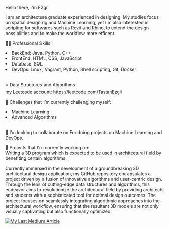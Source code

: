 Hello there, I'm Ezgi.

I am an architecture graduate experienced in designing. My studies focus on spatial designing and Machine Learning, yet I'm also interested in scripting for softwares such as Revit and Rhino, to extend the design possibilities and to make the workflow more efficent.



👨‍💻 Professional Skills: 
<li>BackEnd: Java, Python, C++  </li>
<li>FrontEnd: HTML, CSS, JavaScript </li>
<li>Database: SQL</li>
<li>DevOps: Linux, Vagrant, Python, Shell scripting, Git, Docker</li> <br/>


⭐️ Data Structures and Algorithms <br/>
my Leetcode account: https://leetcode.com/TastanEzgi/ </br>


🌱 Challenges that I’m currently challenging myself: 
<li>Machine Learning </li>
<li>Advanced Algorithms</li> </br>

👯 I’m looking to collaborate on For doing projects on Machine Learning and DevOps.

💼 Projects that I'm currently working on: <br/>
Writing a 3D program which is expected to be used in architectural field by benefiting certain algorithms.

Currently immersed in the development of a groundbreaking 3D architectural design application, my GitHub repository encapsulates a project driven by a fusion of innovative algorithms and user-centric design. Through the lens of cutting-edge data structures and algorithms, this endeavor aims to revolutionize the architectural field by providing architects and students with a sophisticated tool for optimal design outcomes. The project focuses on seamlessly integrating algorithmic approaches into the architectural workflow, ensuring that the resultant 3D models are not only visually captivating but also functionally optimized.

[![My Last Medium Article](https://nodejs-medium-fetcher.vercel.app/?username=EzgiTastan&limit=1&responseType=svg)](https://medium.com/@EzgiTastan)


